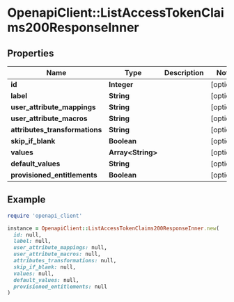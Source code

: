 # OpenapiClient::ListAccessTokenClaims200ResponseInner

## Properties

| Name | Type | Description | Notes |
| ---- | ---- | ----------- | ----- |
| **id** | **Integer** |  | [optional] |
| **label** | **String** |  | [optional] |
| **user_attribute_mappings** | **String** |  | [optional] |
| **user_attribute_macros** | **String** |  | [optional] |
| **attributes_transformations** | **String** |  | [optional] |
| **skip_if_blank** | **Boolean** |  | [optional] |
| **values** | **Array&lt;String&gt;** |  | [optional] |
| **default_values** | **String** |  | [optional] |
| **provisioned_entitlements** | **Boolean** |  | [optional] |

## Example

```ruby
require 'openapi_client'

instance = OpenapiClient::ListAccessTokenClaims200ResponseInner.new(
  id: null,
  label: null,
  user_attribute_mappings: null,
  user_attribute_macros: null,
  attributes_transformations: null,
  skip_if_blank: null,
  values: null,
  default_values: null,
  provisioned_entitlements: null
)
```

